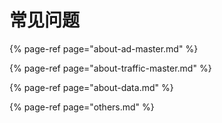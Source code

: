 # 常见问题

{% page-ref page="about-ad-master.md" %}

{% page-ref page="about-traffic-master.md" %}

{% page-ref page="about-data.md" %}

{% page-ref page="others.md" %}

